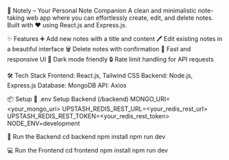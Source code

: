 📝 Notely – Your Personal Note Companion
A clean and minimalistic note-taking web app where you can effortlessly create, edit, and delete notes. Built with ❤️ using React.js and Express.js.

✨ Features
➕ Add new notes with a title and content
🖊️ Edit existing notes in a beautiful interface
🗑️ Delete notes with confirmation
🚀 Fast and responsive UI
🌙 Dark mode friendly
🔒 Rate limit handling for API requests

🛠️ Tech Stack
Frontend: React.js, Tailwind CSS
Backend: Node.js, Express.js
Database: MongoDB
API: Axios

📦 Setup
🧪 .env Setup
Backend (/backend)
MONGO_URI=<your_mongo_uri>
UPSTASH_REDIS_REST_URL=<your_redis_rest_url>
UPSTASH_REDIS_REST_TOKEN=<your_redis_rest_token>
NODE_ENV=development

🔧 Run the Backend
cd backend
npm install
npm run dev

💻 Run the Frontend
cd frontend
npm install
npm run dev
